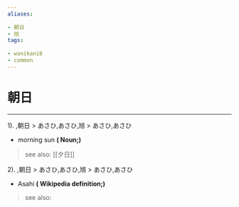 ```yaml
---
aliases:
    
- 朝日
- 旭
tags:
    
- wanikani8
- common
---
```


# 朝日
---
1).
,朝日 > あさひ,あさひ,旭 > あさひ,あさひ

- morning sun
**( Noun;)**
> see also:  [[夕日]]
            
2).
,朝日 > あさひ,あさひ,旭 > あさひ,あさひ

- Asahi
**( Wikipedia definition;)**
> see also: 
            